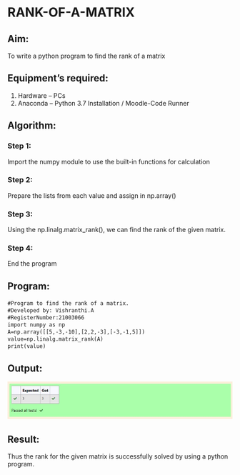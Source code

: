 # RANK-OF-A-MATRIX
## Aim:
To write a python program to find the rank of a matrix
## Equipment’s required:
1. 	Hardware – PCs
2. 	Anaconda – Python 3.7 Installation / Moodle-Code Runner
## Algorithm:
### Step 1: 
Import the numpy module to use the built-in functions for calculation
### Step 2: 
Prepare the lists from each value and assign in np.array()
### Step 3:
Using the np.linalg.matrix_rank(), we can find the rank of the given matrix.
### Step 4: 
End the program
## Program:
```
#Program to find the rank of a matrix.
#Developed by: Vishranthi.A 
#RegisterNumber:21003066
import numpy as np
A=np.array([[5,-3,-10],[2,2,-3],[-3,-1,5]])
value=np.linalg.matrix_rank(A)
print(value)
```
## Output:
![OUTPUT](./Exp02.jpg)
## Result:
Thus the rank for the given matrix is successfully solved by  using a python program.

